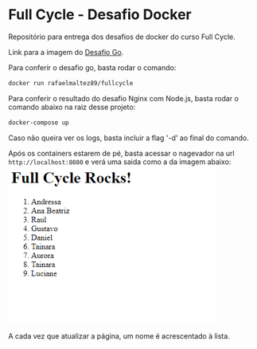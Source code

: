 # Full Cycle - Desafio Docker

Repositório para entrega dos desafios de docker do curso Full Cycle.

Link para a imagem do [Desafio Go](https://hub.docker.com/r/rafaelmaltez89/fullcycle).

Para conferir o desafio go, basta rodar o comando:

```bash
docker run rafaelmaltez89/fullcycle
```
Para conferir o resultado do desafio Nginx com Node.js, basta rodar o comando abaixo na raiz desse projeto:

```bash
docker-compose up
```
Caso não queira ver os logs, basta incluir a flag '-d' ao final do comando.

Após os containers estarem de pé, basta acessar o nagevador na url `http://localhost:8080` e verá uma saida como a da imagem abaixo:
![Captura de tela do resultado da chamada ao Nginx](./imgs/api-result.png)

A cada vez que atualizar a página, um nome é acrescentado à lista.
